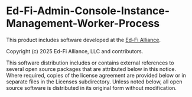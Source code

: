 # Ed-Fi-Admin-Console-Instance-Management-Worker-Process

This product includes software developed at the [Ed-Fi Alliance](https://www.ed-fi.org).

Copyright (c) 2025 Ed-Fi Alliance, LLC and contributors.

This software distribution includes or contains external references to several
open source packages that are attributed below in this notice. Where required,
copies of the license agreement are provided below or in separate files in the
Licenses subdirectory. Unless noted below, all open source software is
distributed in its original form without modification.